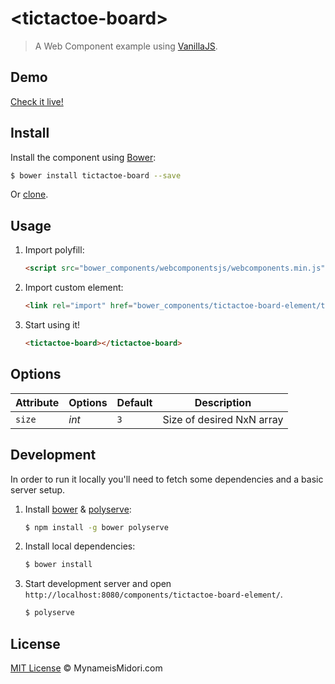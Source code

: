 # &lt;tictactoe-board&gt;

> A Web Component example using [VanillaJS](http://vanilla-js.com/).

## Demo

[Check it live!](https://www.mynameismidori.com/tictactoe)

## Install

Install the component using [Bower](http://bower.io/):

```sh
$ bower install tictactoe-board --save
```

Or [clone](https://github.com/midorikocak/tictactoe/tictactoe-board).

## Usage

1. Import polyfill:

    ```html
    <script src="bower_components/webcomponentsjs/webcomponents.min.js"></script>
    ```

2. Import custom element:

    ```html
    <link rel="import" href="bower_components/tictactoe-board-element/tictactoe-board.html">
    ```

3. Start using it!

    ```html
    <tictactoe-board></tictactoe-board>
    ```

## Options

Attribute  | Options                   | Default             | Description
---        | ---                       | ---                 | ---
`size`      | *int*                  | `3`             | Size of desired NxN array

## Development

In order to run it locally you'll need to fetch some dependencies and a basic server setup.

1. Install [bower](http://bower.io/) & [polyserve](https://npmjs.com/polyserve):

    ```sh
    $ npm install -g bower polyserve
    ```

2. Install local dependencies:

    ```sh
    $ bower install
    ```

3. Start development server and open `http://localhost:8080/components/tictactoe-board-element/`.

    ```sh
    $ polyserve
    ```

## License

[MIT License](http://webcomponentsorg.mit-license.org/) © MynameisMidori.com
